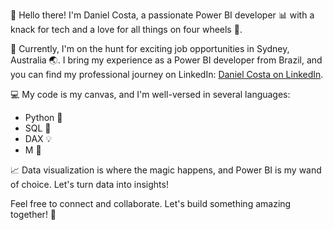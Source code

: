 👋 Hello there! I'm Daniel Costa, a passionate Power BI developer 📊 with a knack for tech and a love for all things on four wheels 🚗.

📍 Currently, I'm on the hunt for exciting job opportunities in Sydney, Australia 🌏. I bring my experience as a Power BI developer from Brazil, and you can find my professional journey on LinkedIn: [Daniel Costa on LinkedIn](https://www.linkedin.com/in/danielcostah/).

💻 My code is my canvas, and I'm well-versed in several languages:
   - Python 🐍
   - SQL 📝
   - DAX 💡
   - M 🧮

📈 Data visualization is where the magic happens, and Power BI is my wand of choice. Let's turn data into insights!

Feel free to connect and collaborate. Let's build something amazing together! 🚀

